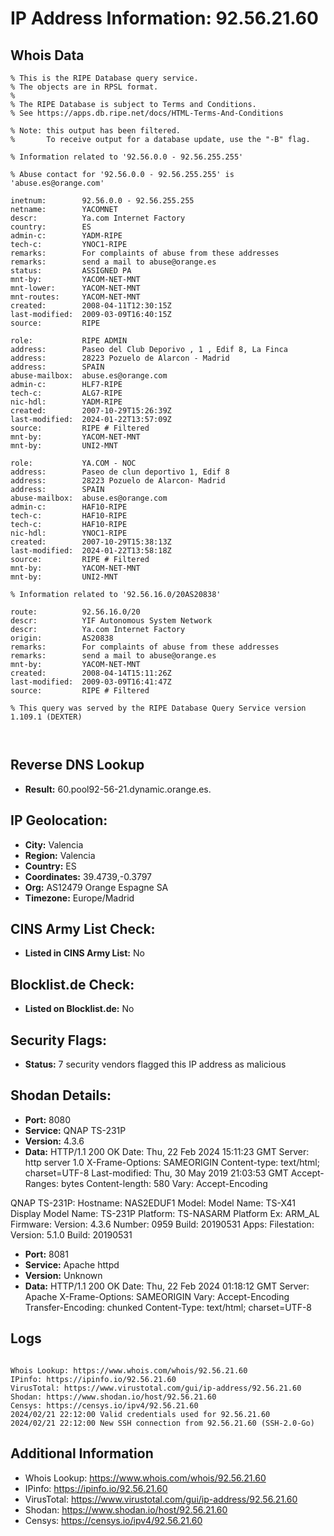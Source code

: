 # IP Address Information: 92.56.21.60

## Whois Data
```
% This is the RIPE Database query service.
% The objects are in RPSL format.
%
% The RIPE Database is subject to Terms and Conditions.
% See https://apps.db.ripe.net/docs/HTML-Terms-And-Conditions

% Note: this output has been filtered.
%       To receive output for a database update, use the "-B" flag.

% Information related to '92.56.0.0 - 92.56.255.255'

% Abuse contact for '92.56.0.0 - 92.56.255.255' is 'abuse.es@orange.com'

inetnum:        92.56.0.0 - 92.56.255.255
netname:        YACOMNET
descr:          Ya.com Internet Factory
country:        ES
admin-c:        YADM-RIPE
tech-c:         YNOC1-RIPE
remarks:        For complaints of abuse from these addresses
remarks:        send a mail to abuse@orange.es
status:         ASSIGNED PA
mnt-by:         YACOM-NET-MNT
mnt-lower:      YACOM-NET-MNT
mnt-routes:     YACOM-NET-MNT
created:        2008-04-11T12:30:15Z
last-modified:  2009-03-09T16:40:15Z
source:         RIPE

role:           RIPE ADMIN
address:        Paseo del Club Deporivo , 1 , Edif 8, La Finca
address:        28223 Pozuelo de Alarcon - Madrid
address:        SPAIN
abuse-mailbox:  abuse.es@orange.com
admin-c:        HLF7-RIPE
tech-c:         ALG7-RIPE
nic-hdl:        YADM-RIPE
created:        2007-10-29T15:26:39Z
last-modified:  2024-01-22T13:57:09Z
source:         RIPE # Filtered
mnt-by:         YACOM-NET-MNT
mnt-by:         UNI2-MNT

role:           YA.COM - NOC
address:        Paseo de clun deportivo 1, Edif 8
address:        28223 Pozuelo de Alarcon- Madrid
address:        SPAIN
abuse-mailbox:  abuse.es@orange.com
admin-c:        HAF10-RIPE
tech-c:         HAF10-RIPE
tech-c:         HAF10-RIPE
nic-hdl:        YNOC1-RIPE
created:        2007-10-29T15:38:13Z
last-modified:  2024-01-22T13:58:18Z
source:         RIPE # Filtered
mnt-by:         YACOM-NET-MNT
mnt-by:         UNI2-MNT

% Information related to '92.56.16.0/20AS20838'

route:          92.56.16.0/20
descr:          YIF Autonomous System Network
descr:          Ya.com Internet Factory
origin:         AS20838
remarks:        For complaints of abuse from these addresses
remarks:        send a mail to abuse@orange.es
mnt-by:         YACOM-NET-MNT
created:        2008-04-14T15:11:26Z
last-modified:  2009-03-09T16:41:47Z
source:         RIPE # Filtered

% This query was served by the RIPE Database Query Service version 1.109.1 (DEXTER)



```
## Reverse DNS Lookup
- **Result:** 60.pool92-56-21.dynamic.orange.es.

## IP Geolocation:
- **City:** Valencia
- **Region:** Valencia
- **Country:** ES
- **Coordinates:** 39.4739,-0.3797
- **Org:** AS12479 Orange Espagne SA
- **Timezone:** Europe/Madrid

## CINS Army List Check:
- **Listed in CINS Army List:** 
No

## Blocklist.de Check:
- **Listed on Blocklist.de:** 
No

## Security Flags:
- **Status:** 7 security vendors flagged this IP address as malicious

## Shodan Details:
- **Port:** 8080
- **Service:** QNAP TS-231P
- **Version:** 4.3.6
- **Data:** HTTP/1.1 200 OK
Date: Thu, 22 Feb 2024 15:11:23 GMT
Server: http server 1.0
X-Frame-Options: SAMEORIGIN
Content-type: text/html; charset=UTF-8
Last-modified: Thu, 30 May 2019 21:03:53 GMT
Accept-Ranges: bytes
Content-length: 580
Vary: Accept-Encoding


QNAP TS-231P:
  Hostname: NAS2EDUF1
  Model:
    Model Name: TS-X41
    Display Model Name: TS-231P
    Platform: TS-NASARM
    Platform Ex: ARM_AL
  Firmware:
    Version: 4.3.6
    Number: 0959
    Build: 20190531
  Apps:
    Filestation:
      Version: 5.1.0
      Build: 20190531


- **Port:** 8081
- **Service:** Apache httpd
- **Version:** Unknown
- **Data:** HTTP/1.1 200 OK
Date: Thu, 22 Feb 2024 01:18:12 GMT
Server: Apache
X-Frame-Options: SAMEORIGIN
Vary: Accept-Encoding
Transfer-Encoding: chunked
Content-Type: text/html; charset=UTF-8



## Logs
```

Whois Lookup: https://www.whois.com/whois/92.56.21.60
IPinfo: https://ipinfo.io/92.56.21.60
VirusTotal: https://www.virustotal.com/gui/ip-address/92.56.21.60
Shodan: https://www.shodan.io/host/92.56.21.60
Censys: https://censys.io/ipv4/92.56.21.60
2024/02/21 22:12:00 Valid credentials used for 92.56.21.60
2024/02/21 22:12:00 New SSH connection from 92.56.21.60 (SSH-2.0-Go)

```
## Additional Information
- Whois Lookup: https://www.whois.com/whois/92.56.21.60
- IPinfo: https://ipinfo.io/92.56.21.60
- VirusTotal: https://www.virustotal.com/gui/ip-address/92.56.21.60
- Shodan: https://www.shodan.io/host/92.56.21.60
- Censys: https://censys.io/ipv4/92.56.21.60

